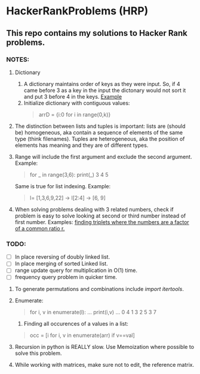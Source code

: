 # HackerRankProblems (HRP)
## This repo contains my solutions to Hacker Rank problems.

### NOTES:
1. Dictionary
    1. A dictionary maintains order of keys as they were input. So, if 4 came before 3 as a key in the input the dictonary would not sort it and put 3 before 4 in the keys. [Example](/UnNecCompliProblems/UNCP8.py)
    1. Initialize dictionary with contiguous values:
        > arrD = {i:0 for i in range(0,k)}

1. The distinction between lists and tuples is important: lists are (should be) homogeneous, aka contain a sequence of elements of the same type (think filenames). Tuples are heterogeneous, aka the position of elements has meaning and they are of different types.

1. Range will include the first argument and exclude the second argument. Example:
    >for _ in range(3,6):
    >   print(_)
    >3
    >4
    >5

    Same is true for list indexing. Example:
    > l= [1,3,6,9,22] -> l[2:4] -> [6, 9]
1. When solving problems dealing with 3 related numbers, check if problem is easy to solve looking at second or third number instead of first number. Examples: [finding triplets where the numbers are a factor of a common ratio r.](/ProbSol/countTriplets)
### TODO:
- [ ] In place reversing of doubly linked list.
- [ ] In place merging of sorted Linked list.
- [ ] range update query for multiplication in O(1) time.
- [ ] frequency query problem in quicker time.

1. To generate permutations and combinations include *import itertools*. 

1. Enumerate:
    > for i, v in enumerate(l):
    >...     print(i,v)
    >... 
    >0 4
    >1 3
    >2 5
    >3 7
    
    1. Finding all occurences of a values in a list:
    > occ = [i for i, v  in enumerate(arr) if v==val]
    
1. Recursion in python is REALLY slow. Use Memoization where possible to solve this problem.

1. While working with matrices, make sure not to edit, the reference matrix.